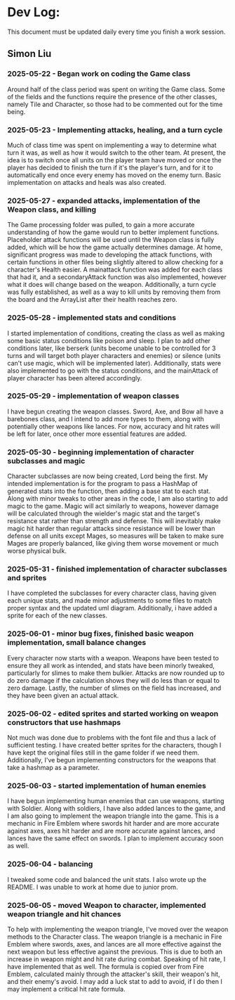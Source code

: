 # Dev Log:

This document must be updated daily every time you finish a work session.

## Simon Liu

### 2025-05-22 - Began work on coding the Game class
Around half of the class period was spent on writing the Game class. Some of the fields and the functions require the presence of the other classes, namely Tile and Character, so those had to be commented out for the time being.

### 2025-05-23 - Implementing attacks, healing, and a turn cycle
Much of class time was spent on implementing a way to determine what turn it was, as well as how it would switch to the other team. At present, the idea is to switch once all units on the player team have moved or once the player has decided to finish the turn if it's the player's turn, and for it to automatically end once every enemy has moved on the enemy turn. Basic implementation on attacks and heals was also created.

### 2025-05-27 - expanded attacks, implementation of the Weapon class, and killing
The Game processing folder was pulled, to gain a more accurate understanding of how the game would run to better implement functions. Placeholder attack functions will be used until the Weapon class is fully added, which will be how the game actually determines damage.
At home, significant progress was made to developing the attack functions, with certain functions in other files being slightly altered to allow checking for a character's Health easier. A mainattack function was added for each class that had it, and a secondaryAttack function was also implemented, however what it does will change based on the weapon. Additionally, a turn cycle was fully established, as well as a way to kill units by removing them from the board and the ArrayList after their health reaches zero.

### 2025-05-28 - implemented stats and conditions
I started implementation of conditions, creating the class as well as making some basic status conditions like poison and sleep. I plan to add other conditions later, like berserk (units become unable to be controlled for 3 turns and will target both player characters and enemies) or silence (units can't use magic, which will be implemented later). Additionally, stats were also implemented to go with the status conditions, and the mainAttack of player character has been altered accordingly.

### 2025-05-29 - implementation of weapon classes
I have begun creating the weapon classes. Sword, Axe, and Bow all have a barebones class, and I intend to add more types to them, along with potentially other weapons like lances. For now, accuracy and hit rates will be left for later, once other more essential features are added.

### 2025-05-30 - beginning implementation of character subclasses and magic
Character subclasses are now being created, Lord being the first. My intended implementation is for the program to pass a HashMap of generated stats into the function, then adding a base stat to each stat. Along with minor tweaks to other areas in the code, I am also starting to add magic to the game. Magic will act similarly to weapons, however damage will be calculated through the wielder's magic stat and the target's resistance stat rather than strength and defense. This will inevitably make magic hit harder than regular attacks since resistance will be lower than defense on all units except Mages, so measures will be taken to make sure Mages are properly balanced, like giving them worse movement or much worse physical bulk.

### 2025-05-31 - finished implementation of character subclasses and sprites
I have completed the subclasses for every character class, having given each unique stats, and made minor adjustments to some files to match proper syntax and the updated uml diagram. Additionally, i have added a sprite for each of the new classes.

### 2025-06-01 - minor bug fixes, finished basic weapon implementation, small balance changes
Every character now starts with a weapon. Weapons have been tested to ensure they all work as intended, and stats have been minorly tweaked, particularly for slimes to make them bulkier. Attacks are now rounded up to do zero damage if the calculation shows they will do less than or equal to zero damage. Lastly, the number of slimes on the field has increased, and they have been given an actual attack.

### 2025-06-02 - edited sprites and started working on weapon constructors that use hashmaps
Not much was done due to problems with the font file and thus a lack of sufficient testing. I have created better sprites for the characters, though I have kept the original files still in the game folder if we need them. Additionally, I've begun implementing constructors for the weapons that take a hashmap as a parameter.

### 2025-06-03 - started implementation of human enemies
I have begun implementing human enemies that can use weapons, starting with Soldier. Along with soldiers, I have also added lances to the game, and I am also going to implement the weapon triangle into the game. This is a mechanic in Fire Emblem where swords hit harder and are more accurate against axes, axes hit harder and are more accurate against lances, and lances have the same effect on swords. I plan to implement accuracy soon as well.

### 2025-06-04 - balancing
I tweaked some code and balanced the unit stats. I also wrote up the README. I was unable to work at home due to junior prom.

### 2025-06-05 - moved Weapon to character, implemented weapon triangle and hit chances
To help with implementing the weapon triangle, I've moved over the weapon methods to the Character class. The weapon triangle is a mechanic in Fire Emblem where swords, axes, and lances are all more effective against the next weapon but less effective against the previous. This is due to both an increase in weapon might and hit rate during combat. Speaking of hit rate, I have implemented that as well. The formula is copied over from Fire Emblem, calculated mainly through the attacker's skill, their weapon's hit, and their enemy's avoid. I may add a luck stat to add to avoid, if I do then I may implement a critical hit rate formula.
